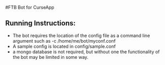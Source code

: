 #FTB Bot for CurseApp 

## Running Instructions:
* The bot requires the location of the config file as a command line argument such as -c /home/me/bot/myconf.conf
* A sample config is located in config/sample.conf
* a mongo database is not required, but without one the functionality of the bot may be limited in some way.